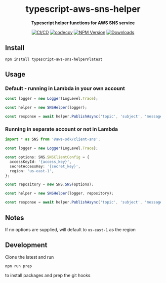 <h1 align="center">typescript-aws-sns-helper</h1>

<div align="center">
    
<b>Typescript helper functions for AWS SNS service</b>
    
[![CI/CD](https://github.com/kbrashears5/typescript-aws-sns-helper/actions/workflows/ci-cd.yml/badge.svg)](https://github.com/kbrashears5/typescript-aws-sns-helper/actions/workflows/ci-cd.yml)
[![codecov](https://codecov.io/gh/kbrashears5/typescript-aws-sns-helper/branch/master/graph/badge.svg?token=EAGFPWYZB0)](https://codecov.io/gh/kbrashears5/typescript-aws-sns-helper)
[![NPM Version](https://img.shields.io/npm/v/typescript-aws-sns-helper)](https://img.shields.io/npm/v/typescript-aws-sns-helper)
[![Downloads](https://img.shields.io/npm/dt/typescript-aws-sns-helper)](https://img.shields.io/npm/dt/typescript-aws-sns-helper)

</div>

## Install

```
npm install typescript-aws-sns-helper@latest
```

## Usage

### Default - running in Lambda in your own account

```typescript
const logger = new Logger(LogLevel.Trace);

const helper = new SNSHelper(logger);

const response = await helper.PublishAsync('topic', 'subject', 'message');
```

### Running in separate account or not in Lambda

```typescript
import * as SNS from '@aws-sdk/client-sns';

const logger = new Logger(LogLevel.Trace);

const options: SNS.SNSClientConfig = {
  accessKeyId: '{access_key}',
  secretAccessKey: '{secret_key}',
  region: 'us-east-1',
};

const repository = new SNS.SNS(options);

const helper = new SNSHelper(logger, repository);

const response = await helper.PublishAsync('topic', 'subject', 'message');
```

## Notes

If no options are supplied, will default to `us-east-1` as the region

## Development

Clone the latest and run

```npm
npm run prep
```

to install packages and prep the git hooks

